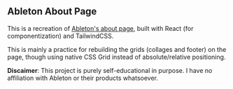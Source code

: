 ## Ableton About Page

This is a recreation of [Ableton's about page](https://www.ableton.com/en/about/), built with React (for componentization) and TailwindCSS.

This is mainly a practice for rebuilding the grids (collages and footer) on the page, though using native CSS Grid instead of absolute/relative positioning.

**Discaimer**: This project is purely self-educational in purpose. I have no affiliation with Ableton or their products whatsoever.


